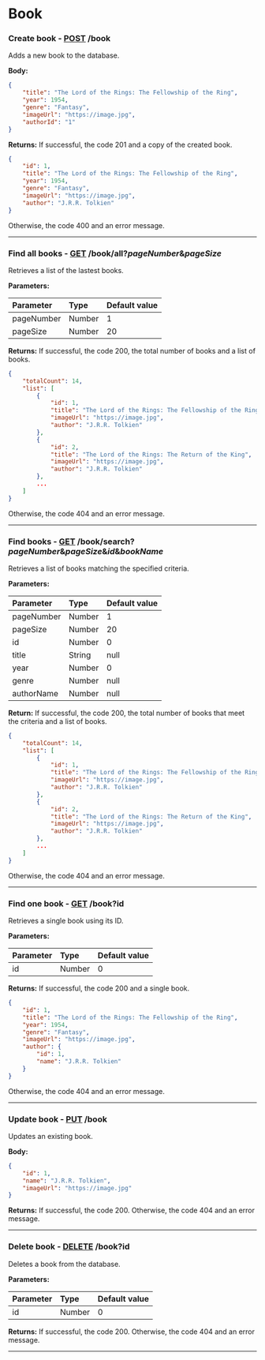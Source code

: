 # Book

### Create book - [POST]() /book

Adds a new book to the database.

**Body:**

```json
{
    "title": "The Lord of the Rings: The Fellowship of the Ring",
    "year": 1954,
    "genre": "Fantasy",
    "imageUrl": "https://image.jpg",
    "authorId": "1"
}
```

**Returns:** If successful, the code 201 and a copy of the created book.

```json
{
    "id": 1,
    "title": "The Lord of the Rings: The Fellowship of the Ring",
    "year": 1954,
    "genre": "Fantasy",
    "imageUrl": "https://image.jpg",
    "author": "J.R.R. Tolkien"
}
```

Otherwise, the code 400 and an error message.

---

### Find all books - [GET]() /book/all?*pageNumber*&*pageSize*

Retrieves a list of the lastest books.

**Parameters:**

| Parameter  | Type   | Default value |
|:-----------|:-------|:--------------|
| pageNumber | Number | 1             |
| pageSize   | Number | 20            |

**Returns:** If successful, the code 200, the total number of books and a list of books.

```json
{
    "totalCount": 14,
    "list": [
        {
            "id": 1,
            "title": "The Lord of the Rings: The Fellowship of the Ring",
            "imageUrl": "https://image.jpg",
            "author": "J.R.R. Tolkien"
        },
        {
            "id": 2,
            "title": "The Lord of the Rings: The Return of the King",
            "imageUrl": "https://image.jpg",
            "author": "J.R.R. Tolkien"
        },
        ...
    ]
}
```

Otherwise, the code 404 and an error message.

---

### Find books - [GET]() /book/search?*pageNumber*&*pageSize*&*id*&*bookName*

Retrieves a list of books matching the specified criteria.

**Parameters:**

| Parameter  | Type   | Default value |
|:-----------|:-------|:--------------|
| pageNumber | Number | 1             |
| pageSize   | Number | 20            |
| id         | Number | 0             |
| title      | String | null          |
| year       | Number | 0             |
| genre      | Number | null          |
| authorName | Number | null          |

**Return:** If successful, the code 200, the total number of books that meet the criteria and a list of books.

```json
{
    "totalCount": 14,
    "list": [
        {
            "id": 1,
            "title": "The Lord of the Rings: The Fellowship of the Ring",
            "imageUrl": "https://image.jpg",
            "author": "J.R.R. Tolkien"
        },
        {
            "id": 2,
            "title": "The Lord of the Rings: The Return of the King",
            "imageUrl": "https://image.jpg",
            "author": "J.R.R. Tolkien"
        },
        ...
    ]
}
```

Otherwise, the code 404 and an error message.

---

### Find one book - [GET]() /book?id

Retrieves a single book using its ID.

**Parameters:**

| Parameter  | Type   | Default value |
|:-----------|:-------|:--------------|
| id         | Number | 0             |

**Returns:** If successful, the code 200 and a single book.

```json
{
    "id": 1,
    "title": "The Lord of the Rings: The Fellowship of the Ring",
    "year": 1954,
    "genre": "Fantasy",
    "imageUrl": "https://image.jpg",
    "author": {
        "id": 1,
        "name": "J.R.R. Tolkien"
    }
}
```

Otherwise, the code 404 and an error message.

---

### Update book - [PUT]() /book

Updates an existing book.

**Body:**

```json
{
    "id": 1,
    "name": "J.R.R. Tolkien",
    "imageUrl": "https://image.jpg"
}
```

**Returns:** If successful, the code 200. Otherwise, the code 404 and an error message.

---

### Delete book - [DELETE]() /book?id

Deletes a book from the database.

**Parameters:**

| Parameter  | Type   | Default value |
|:-----------|:-------|:--------------|
| id         | Number | 0             |

**Returns:** If successful, the code 200. Otherwise, the code 404 and an error message.

---